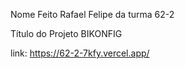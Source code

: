 Nome
Feito Rafael Felipe da turma 62-2

Título do Projeto
BIKONFIG

link: https://62-2-7kfy.vercel.app/
